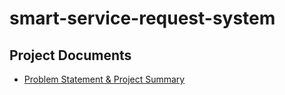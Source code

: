 # smart-service-request-system

## Project Documents

- [Problem Statement & Project Summary](https://drive.google.com/drive/folders/1Pg3vB8iSFZ09NyyvEYC-QLbZynkI9q2_?usp=sharing)
